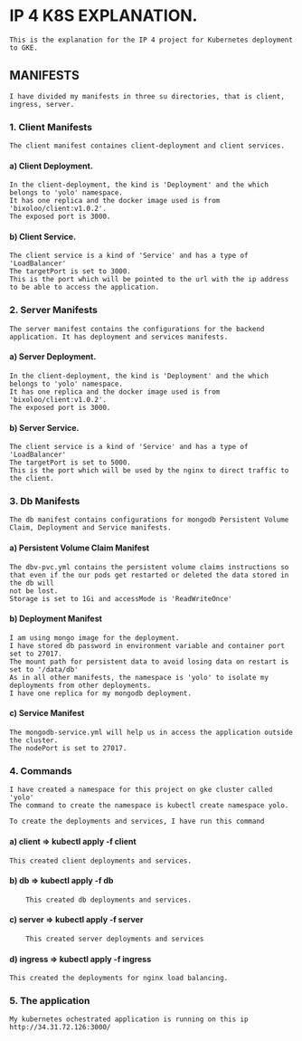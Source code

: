 # IP 4 K8S EXPLANATION.

    This is the explanation for the IP 4 project for Kubernetes deployment to GKE.

## MANIFESTS

    I have divided my manifests in three su directories, that is client, ingress, server.

### 1. Client Manifests

    The client manifest containes client-deployment and client services.

#### a) Client Deployment.

    In the client-deployment, the kind is 'Deployment' and the which belongs to 'yolo' namespace.
    It has one replica and the docker image used is from 'bixoloo/client:v1.0.2'.
    The exposed port is 3000.

#### b) Client Service.

    The client service is a kind of 'Service' and has a type of 'LoadBalancer'
    The targetPort is set to 3000.
    This is the port which will be pointed to the url with the ip address to be able to access the application.

### 2. Server Manifests

    The server manifest contains the configurations for the backend application. It has deployment and services manifests.

#### a) Server Deployment.

    In the client-deployment, the kind is 'Deployment' and the which belongs to 'yolo' namespace.
    It has one replica and the docker image used is from 'bixoloo/client:v1.0.2'.
    The exposed port is 3000.

#### b) Server Service.

    The client service is a kind of 'Service' and has a type of 'LoadBalancer'
    The targetPort is set to 5000.
    This is the port which will be used by the nginx to direct traffic to the client.

### 3. Db Manifests

    The db manifest contains configurations for mongodb Persistent Volume Claim, Deployment and Service manifests.

#### a) Persistent Volume Claim Manifest

    The dbv-pvc.yml contains the persistent volume claims instructions so that even if the our pods get restarted or deleted the data stored in the db will
    not be lost.
    Storage is set to 1Gi and accessMode is 'ReadWriteOnce'

#### b) Deployment Manifest

    I am using mongo image for the deployment.
    I have stored db password in environment variable and container port set to 27017.
    The mount path for persistent data to avoid losing data on restart is set to '/data/db'
    As in all other manifests, the namespace is 'yolo' to isolate my deployments from other deployments.
    I have one replica for my mongodb deployment.

#### c) Service Manifest

    The mongodb-service.yml will help us in access the application outside the cluster.
    The nodePort is set to 27017.

### 4. Commands

    I have created a namespace for this project on gke cluster called 'yolo'
    The command to create the namespace is kubectl create namespace yolo.

    To create the deployments and services, I have run this command

#### a) client => kubectl apply -f client

    This created client deployments and services.

#### b) db => kubectl apply -f db

        This created db deployments and services.

#### c) server => kubectl apply -f server

        This created server deployments and services

#### d) ingress => kubectl apply -f ingress

    This created the deployments for nginx load balancing.

### 5. The application

    My kubernetes ochestrated application is running on this ip http://34.31.72.126:3000/
